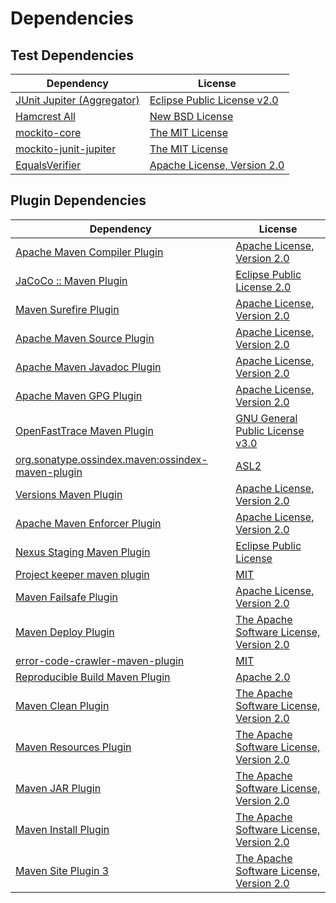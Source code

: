 <!-- @formatter:off -->
# Dependencies

## Test Dependencies

| Dependency                      | License                          |
| ------------------------------- | -------------------------------- |
| [JUnit Jupiter (Aggregator)][0] | [Eclipse Public License v2.0][1] |
| [Hamcrest All][2]               | [New BSD License][3]             |
| [mockito-core][4]               | [The MIT License][5]             |
| [mockito-junit-jupiter][4]      | [The MIT License][5]             |
| [EqualsVerifier][8]             | [Apache License, Version 2.0][9] |

## Plugin Dependencies

| Dependency                                              | License                                       |
| ------------------------------------------------------- | --------------------------------------------- |
| [Apache Maven Compiler Plugin][10]                      | [Apache License, Version 2.0][11]             |
| [JaCoCo :: Maven Plugin][12]                            | [Eclipse Public License 2.0][13]              |
| [Maven Surefire Plugin][14]                             | [Apache License, Version 2.0][11]             |
| [Apache Maven Source Plugin][16]                        | [Apache License, Version 2.0][11]             |
| [Apache Maven Javadoc Plugin][18]                       | [Apache License, Version 2.0][11]             |
| [Apache Maven GPG Plugin][20]                           | [Apache License, Version 2.0][9]              |
| [OpenFastTrace Maven Plugin][22]                        | [GNU General Public License v3.0][23]         |
| [org.sonatype.ossindex.maven:ossindex-maven-plugin][24] | [ASL2][9]                                     |
| [Versions Maven Plugin][26]                             | [Apache License, Version 2.0][11]             |
| [Apache Maven Enforcer Plugin][28]                      | [Apache License, Version 2.0][11]             |
| [Nexus Staging Maven Plugin][30]                        | [Eclipse Public License][31]                  |
| [Project keeper maven plugin][32]                       | [MIT][33]                                     |
| [Maven Failsafe Plugin][34]                             | [Apache License, Version 2.0][11]             |
| [Maven Deploy Plugin][36]                               | [The Apache Software License, Version 2.0][9] |
| [error-code-crawler-maven-plugin][38]                   | [MIT][33]                                     |
| [Reproducible Build Maven Plugin][40]                   | [Apache 2.0][9]                               |
| [Maven Clean Plugin][42]                                | [The Apache Software License, Version 2.0][9] |
| [Maven Resources Plugin][44]                            | [The Apache Software License, Version 2.0][9] |
| [Maven JAR Plugin][46]                                  | [The Apache Software License, Version 2.0][9] |
| [Maven Install Plugin][48]                              | [The Apache Software License, Version 2.0][9] |
| [Maven Site Plugin 3][50]                               | [The Apache Software License, Version 2.0][9] |

[12]: https://www.eclemma.org/jacoco/index.html
[32]: https://github.com/exasol/project-keeper-maven-plugin
[9]: http://www.apache.org/licenses/LICENSE-2.0.txt
[14]: https://maven.apache.org/surefire/maven-surefire-plugin/
[30]: http://www.sonatype.com/public-parent/nexus-maven-plugins/nexus-staging/nexus-staging-maven-plugin/
[42]: http://maven.apache.org/plugins/maven-clean-plugin/
[4]: https://github.com/mockito/mockito
[33]: https://opensource.org/licenses/MIT
[34]: https://maven.apache.org/surefire/maven-failsafe-plugin/
[26]: http://www.mojohaus.org/versions-maven-plugin/
[10]: https://maven.apache.org/plugins/maven-compiler-plugin/
[20]: http://maven.apache.org/plugins/maven-gpg-plugin/
[22]: https://github.com/itsallcode/openfasttrace-maven-plugin
[13]: https://www.eclipse.org/legal/epl-2.0/
[31]: http://www.eclipse.org/legal/epl-v10.html
[2]: https://github.com/hamcrest/JavaHamcrest/hamcrest-all
[5]: https://github.com/mockito/mockito/blob/main/LICENSE
[40]: http://zlika.github.io/reproducible-build-maven-plugin
[23]: https://www.gnu.org/licenses/gpl-3.0.html
[46]: http://maven.apache.org/plugins/maven-jar-plugin/
[11]: https://www.apache.org/licenses/LICENSE-2.0.txt
[28]: https://maven.apache.org/enforcer/maven-enforcer-plugin/
[1]: https://www.eclipse.org/legal/epl-v20.html
[3]: http://www.opensource.org/licenses/bsd-license.php
[48]: http://maven.apache.org/plugins/maven-install-plugin/
[0]: https://junit.org/junit5/
[24]: https://sonatype.github.io/ossindex-maven/maven-plugin/
[8]: http://www.jqno.nl/equalsverifier
[16]: https://maven.apache.org/plugins/maven-source-plugin/
[36]: http://maven.apache.org/plugins/maven-deploy-plugin/
[50]: http://maven.apache.org/plugins/maven-site-plugin/
[44]: http://maven.apache.org/plugins/maven-resources-plugin/
[18]: https://maven.apache.org/plugins/maven-javadoc-plugin/
[38]: https://github.com/exasol/error-code-crawler-maven-plugin

